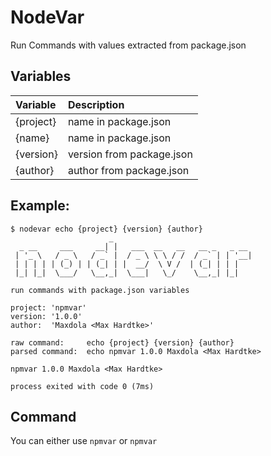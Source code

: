 # NodeVar
Run Commands with values extracted from package.json

## Variables

| Variable  | Description               |
|:----------|:--------------------------|
| {project} | name in package.json      |
| {name}    | name in package.json      |
| {version} | version from package.json |
| {author}  | author from package.json  |

## Example:
````
$ nodevar echo {project} {version} {author}
                      _                                 
  _ __     ___     __| |   ___  __   __   __ _   _ __   
 | '_ \   / _ \   / _` |  / _ \ \ \ / /  / _` | | '__|  
 | | | | | (_) | | (_| | |  __/  \ V /  | (_| | | |     
 |_| |_|  \___/   \__,_|  \___|   \_/    \__,_| |_|     
                                                        
run commands with package.json variables                
                                                        
project: 'npmvar'                                       
version: '1.0.0'                                        
author:  'Maxdola <Max Hardtke>'                        
                                                        
raw command:     echo {project} {version} {author}      
parsed command:  echo npmvar 1.0.0 Maxdola <Max Hardtke>

npmvar 1.0.0 Maxdola <Max Hardtke>

process exited with code 0 (7ms)
````

## Command
You can either use `npmvar` or `npmvar`
